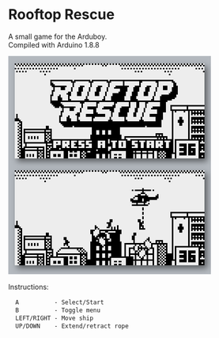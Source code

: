 # Rooftop Rescue
A small game for the Arduboy.\
Compiled with Arduino 1.8.8

![Screenshots](/image/rooftop.png)

Instructions:
```
  A          - Select/Start
  B          - Toggle menu
  LEFT/RIGHT - Move ship
  UP/DOWN    - Extend/retract rope
```  
